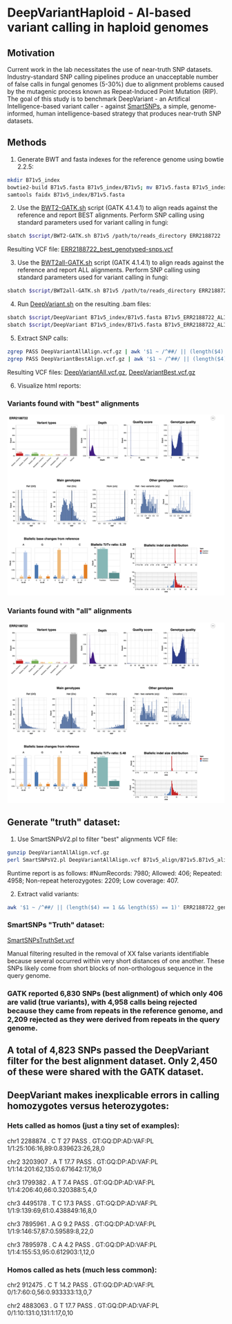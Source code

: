 # DeepVariantHaploid - AI-based variant calling in haploid genomes
## Motivation
Current work in the lab necessitates the use of near-truth SNP datasets. Industry-standard SNP calling pipelines produce an unacceptable number of false calls in fungal genomes (5-30%) due to alignment problems caused by the mutagenic process known as Repeat-Induced Point Mutation (RIP). The goal of this study is to benchmark DeepVariant - an Artifical Intelligence-based variant caller - against [SmartSNPs](https://github.com/drdna/SmartSNPs), a simple, genome-informed, human intelligence-based strategy that produces near-truth SNP datasets.
## Methods
1. Generate BWT and fasta indexes for the reference genome using bowtie 2.2.5:
```bash
mkdir B71v5_index
bowtie2-build B71v5.fasta B71v5_index/B71v5; mv B71v5.fasta B71v5_index
samtools faidx B71v5_index/B71v5.fasta
```
2. Use the [BWT2-GATK.sh](/scripts/BWT2-GATK.sh) script (GATK 4.1.4.1) to align reads against the reference and report BEST alignments. Perform SNP calling using standard parameters used for variant calling in fungi:
```bash
sbatch $script/BWT2-GATK.sh B71v5 /path/to/reads_directory ERR2188722
```
Resulting VCF file: [ERR2188722_best_genotyped-snps.vcf](/data/ERR2188722_best_genotyped-snps.vcf)

3. Use the [BWT2all-GATK.sh](/scripts/BWT2all-GATK.sh) script (GATK 4.1.4.1) to align reads against the reference and report ALL alignments. Perform SNP calling using standard parameters used for variant calling in fungi:
```bash
sbatch $script/BWT2all-GATK.sh B71v5 /path/to/reads_directory ERR2188722
```
4. Run [DeepVariant.sh](/scripts/DeepVariant.sh) on the resulting .bam files:
```bash
sbatch $script/DeepVariant B71v5_index/B71v5.fasta B71v5_ERR2188722_ALIGN/accepted_hits_sortedRG.bam DeepVariantBest DeepVariantBestTemp
sbatch $script/DeepVariant B71v5_index/B71v5.fasta B71v5_ERR2188722_ALIGNall/accepted_hits_sortedRG.bam DeepVariantAll DeepVariantAllTemp
```
5. Extract SNP calls:
```bash
zgrep PASS DeepVariantAllAlign.vcf.gz | awk '$1 ~ /^##/ || (length($4) == 1 && length($5) == 1' | gzip - > DeepVariantAll.vcf.gz
zgrep PASS DeepVariantBestAlign.vcf.gz | awk '$1 ~ /^##/ || (length($4) == 1 && length($5) == 1)' | gzip - > DeepVariantBest.vcf.gz
```
Resulting VCF files: [DeepVariantAll.vcf.gz](/data/DeepVariantAll.vcf.gz), [DeepVariantBest.vcf.gz](/data/DeepVariantBest.vcf.gz)

6. Visualize html reports:
### Variants found with "best" alignments
![DeepVariantBest_report.tiff](data/DeepVariantBest_report.tiff)
### Variants found with "all" alignments
![DeepVariantAll_report.tiff](data/DeepVariantAll_report.tiff)

## Generate "truth" dataset:
1. Use SmartSNPsV2.pl to filter "best" alignments VCF file:
```bash
gunzip DeepVariantAllAlign.vcf.gz
perl SmartSNPsV2.pl DeepVariantAllAlign.vcf B71v5_align/B71v5.B71v5_alignments 20 10
```
Runtime report is as follows: 
#NumRecords: 7980; Allowed: 406; Repeated: 4958; Non-repeat heterozygotes: 2209; Low coverage: 407.

2. Extract valid variants:
```bash
awk '$1 ~ /^##/ || (length($4) == 1 && length($5) == 1)' ERR2188722_genotyped-snps_SSfilter.vcf | grep -v FAIL > SmartSNPsTruthSet.vcf
```
### SmartSNPs "Truth" dataset:

[SmartSNPsTruthSet.vcf](/data/SmartSNPsTruthSet.vcf)

Manual filtering resulted in the removal of XX false variants identifiable because several occurred within very short distances of one another. These SNPs likely come from short blocks of non-orthologous sequence in the query genome.

### GATK reported 6,830 SNPs (best alignment) of which only 406 are valid (true variants), with 4,958 calls being rejected because they came from repeats in the reference genome, and 2,209 rejected as they were derived from repeats in the query genome.

## A total of 4,823 SNPs passed the DeepVariant filter for the best alignment dataset. Only 2,450 of these were shared with the GATK dataset.

## DeepVariant makes inexplicable errors in calling homozygotes versus heterozygotes:
### Hets called as homos (just a tiny set of examples):
chr1	2288874	.	C	T	27	PASS	.	GT:GQ:DP:AD:VAF:PL	1/1:25:106:16,89:0.839623:26,28,0

chr2	3203907	.	A	T	17.7	PASS	.	GT:GQ:DP:AD:VAF:PL	1/1:14:201:62,135:0.671642:17,16,0

chr3	1799382	.	A	T	7.4	PASS	.	GT:GQ:DP:AD:VAF:PL	1/1:4:206:40,66:0.320388:5,4,0

chr3	4495178	.	T	C	17.3	PASS	.	GT:GQ:DP:AD:VAF:PL	1/1:9:139:69,61:0.438849:16,8,0

chr3	7895961	.	A	G	9.2	PASS	.	GT:GQ:DP:AD:VAF:PL	1/1:9:146:57,87:0.59589:8,22,0

chr3	7895978	.	C	A	4.2	PASS	.	GT:GQ:DP:AD:VAF:PL	1/1:4:155:53,95:0.612903:1,12,0

### Homos called as hets (much less common):

chr2	912475	.	C	T	14.2	PASS	.	GT:GQ:DP:AD:VAF:PL	0/1:7:60:0,56:0.933333:13,0,7

chr2	4883063	.	G	T	17.7	PASS	.	GT:GQ:DP:AD:VAF:PL	0/1:10:131:0,131:1:17,0,10






